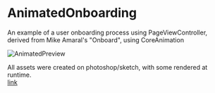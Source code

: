 # AnimatedOnboarding

An example of a user onboarding process using PageViewController, derived from Mike Amaral's "Onboard", using CoreAnimation

![AnimatedPreview](https://github.com/mamaral/Onboard/blob/master/Screenshots/almanac.gif)

All assets were created on photoshop/sketch, with some rendered at runtime.  
[link](www.google.com)
